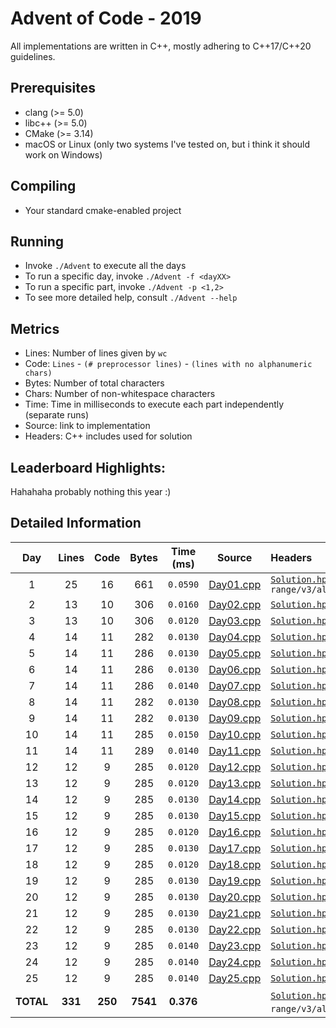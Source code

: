 # Advent of Code - 2019

All implementations are written in C++, mostly adhering to C++17/C++20 guidelines.

## Prerequisites

* clang (>= 5.0)
* libc++ (>= 5.0)
* CMake (>= 3.14)
* macOS or Linux (only two systems I've tested on, but i think it should work on Windows)

## Compiling

* Your standard cmake-enabled project

## Running

* Invoke `./Advent` to execute all the days
* To run a specific day, invoke `./Advent -f <dayXX>`
* To run a specific part, invoke `./Advent -p <1,2>`
* To see more detailed help, consult `./Advent --help`

## Metrics

* Lines: Number of lines given by `wc`
* Code: `Lines` - `(# preprocessor lines)` - `(lines with no alphanumeric chars)`
* Bytes: Number of total characters
* Chars: Number of non-whitespace characters
* Time: Time in milliseconds to execute each part independently (separate runs)
* Source: link to implementation
* Headers: C++ includes used for solution

## Leaderboard Highlights:

Hahahaha probably nothing this year :)

## Detailed Information

 Day | Lines | Code  | Bytes | Time (ms) | Source | Headers
:---:|:-----:|:-----:|:-----:|:---------:|:------:|:-------
1|25|16|     661|`0.0590`|[Day01.cpp](https://github.com/willkill07/AdventOfCode2019/blob/master/src/Day01.cpp)|[`Solution.hpp`](https://github.com/willkill07/AdventOfCode${YEAR}/blob/master/include/Solution.hpp) `range/v3/all.hpp`
2|13|10|     306|`0.0160`|[Day02.cpp](https://github.com/willkill07/AdventOfCode2019/blob/master/src/Day02.cpp)|[`Solution.hpp`](https://github.com/willkill07/AdventOfCode${YEAR}/blob/master/include/Solution.hpp)
3|13|10|     306|`0.0120`|[Day03.cpp](https://github.com/willkill07/AdventOfCode2019/blob/master/src/Day03.cpp)|[`Solution.hpp`](https://github.com/willkill07/AdventOfCode${YEAR}/blob/master/include/Solution.hpp)
4|14|11|     282|`0.0130`|[Day04.cpp](https://github.com/willkill07/AdventOfCode2019/blob/master/src/Day04.cpp)|[`Solution.hpp`](https://github.com/willkill07/AdventOfCode${YEAR}/blob/master/include/Solution.hpp)
5|14|11|     286|`0.0130`|[Day05.cpp](https://github.com/willkill07/AdventOfCode2019/blob/master/src/Day05.cpp)|[`Solution.hpp`](https://github.com/willkill07/AdventOfCode${YEAR}/blob/master/include/Solution.hpp)
6|14|11|     286|`0.0130`|[Day06.cpp](https://github.com/willkill07/AdventOfCode2019/blob/master/src/Day06.cpp)|[`Solution.hpp`](https://github.com/willkill07/AdventOfCode${YEAR}/blob/master/include/Solution.hpp)
7|14|11|     286|`0.0140`|[Day07.cpp](https://github.com/willkill07/AdventOfCode2019/blob/master/src/Day07.cpp)|[`Solution.hpp`](https://github.com/willkill07/AdventOfCode${YEAR}/blob/master/include/Solution.hpp)
8|14|11|     282|`0.0130`|[Day08.cpp](https://github.com/willkill07/AdventOfCode2019/blob/master/src/Day08.cpp)|[`Solution.hpp`](https://github.com/willkill07/AdventOfCode${YEAR}/blob/master/include/Solution.hpp)
9|14|11|     282|`0.0130`|[Day09.cpp](https://github.com/willkill07/AdventOfCode2019/blob/master/src/Day09.cpp)|[`Solution.hpp`](https://github.com/willkill07/AdventOfCode${YEAR}/blob/master/include/Solution.hpp)
10|14|11|     285|`0.0150`|[Day10.cpp](https://github.com/willkill07/AdventOfCode2019/blob/master/src/Day10.cpp)|[`Solution.hpp`](https://github.com/willkill07/AdventOfCode${YEAR}/blob/master/include/Solution.hpp)
11|14|11|     289|`0.0140`|[Day11.cpp](https://github.com/willkill07/AdventOfCode2019/blob/master/src/Day11.cpp)|[`Solution.hpp`](https://github.com/willkill07/AdventOfCode${YEAR}/blob/master/include/Solution.hpp)
12|12|9|     285|`0.0120`|[Day12.cpp](https://github.com/willkill07/AdventOfCode2019/blob/master/src/Day12.cpp)|[`Solution.hpp`](https://github.com/willkill07/AdventOfCode${YEAR}/blob/master/include/Solution.hpp)
13|12|9|     285|`0.0120`|[Day13.cpp](https://github.com/willkill07/AdventOfCode2019/blob/master/src/Day13.cpp)|[`Solution.hpp`](https://github.com/willkill07/AdventOfCode${YEAR}/blob/master/include/Solution.hpp)
14|12|9|     285|`0.0130`|[Day14.cpp](https://github.com/willkill07/AdventOfCode2019/blob/master/src/Day14.cpp)|[`Solution.hpp`](https://github.com/willkill07/AdventOfCode${YEAR}/blob/master/include/Solution.hpp)
15|12|9|     285|`0.0130`|[Day15.cpp](https://github.com/willkill07/AdventOfCode2019/blob/master/src/Day15.cpp)|[`Solution.hpp`](https://github.com/willkill07/AdventOfCode${YEAR}/blob/master/include/Solution.hpp)
16|12|9|     285|`0.0120`|[Day16.cpp](https://github.com/willkill07/AdventOfCode2019/blob/master/src/Day16.cpp)|[`Solution.hpp`](https://github.com/willkill07/AdventOfCode${YEAR}/blob/master/include/Solution.hpp)
17|12|9|     285|`0.0130`|[Day17.cpp](https://github.com/willkill07/AdventOfCode2019/blob/master/src/Day17.cpp)|[`Solution.hpp`](https://github.com/willkill07/AdventOfCode${YEAR}/blob/master/include/Solution.hpp)
18|12|9|     285|`0.0120`|[Day18.cpp](https://github.com/willkill07/AdventOfCode2019/blob/master/src/Day18.cpp)|[`Solution.hpp`](https://github.com/willkill07/AdventOfCode${YEAR}/blob/master/include/Solution.hpp)
19|12|9|     285|`0.0130`|[Day19.cpp](https://github.com/willkill07/AdventOfCode2019/blob/master/src/Day19.cpp)|[`Solution.hpp`](https://github.com/willkill07/AdventOfCode${YEAR}/blob/master/include/Solution.hpp)
20|12|9|     285|`0.0130`|[Day20.cpp](https://github.com/willkill07/AdventOfCode2019/blob/master/src/Day20.cpp)|[`Solution.hpp`](https://github.com/willkill07/AdventOfCode${YEAR}/blob/master/include/Solution.hpp)
21|12|9|     285|`0.0130`|[Day21.cpp](https://github.com/willkill07/AdventOfCode2019/blob/master/src/Day21.cpp)|[`Solution.hpp`](https://github.com/willkill07/AdventOfCode${YEAR}/blob/master/include/Solution.hpp)
22|12|9|     285|`0.0130`|[Day22.cpp](https://github.com/willkill07/AdventOfCode2019/blob/master/src/Day22.cpp)|[`Solution.hpp`](https://github.com/willkill07/AdventOfCode${YEAR}/blob/master/include/Solution.hpp)
23|12|9|     285|`0.0140`|[Day23.cpp](https://github.com/willkill07/AdventOfCode2019/blob/master/src/Day23.cpp)|[`Solution.hpp`](https://github.com/willkill07/AdventOfCode${YEAR}/blob/master/include/Solution.hpp)
24|12|9|     285|`0.0140`|[Day24.cpp](https://github.com/willkill07/AdventOfCode2019/blob/master/src/Day24.cpp)|[`Solution.hpp`](https://github.com/willkill07/AdventOfCode${YEAR}/blob/master/include/Solution.hpp)
25|12|9|     285|`0.0140`|[Day25.cpp](https://github.com/willkill07/AdventOfCode2019/blob/master/src/Day25.cpp)|[`Solution.hpp`](https://github.com/willkill07/AdventOfCode${YEAR}/blob/master/include/Solution.hpp)
**TOTAL**|**331**|**250**|**7541**|**0.376**| |  [`Solution.hpp`](https://github.com/willkill07/AdventOfCode${YEAR}/blob/master/include/Solution.hpp)&nbsp;<sup>**`25`**</sup>  `range/v3/all.hpp`&nbsp;<sup>**`1`**</sup> 
